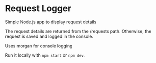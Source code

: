 # Request Logger
Simple Node.js app to display request details

The request details are returned from the /requests path. Otherwise, the request is saved and logged in the console.

Uses morgan for console logging

Run it locally with `npm start` or `npm dev`.
